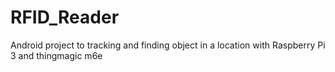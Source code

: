 # RFID_Reader
Android project to tracking and finding object in a location with Raspberry Pi 3 and thingmagic m6e
